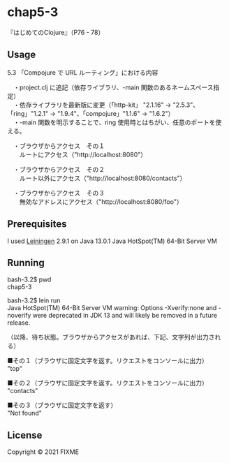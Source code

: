 # chap5-3

『はじめてのClojure』（P76 - 78）

## Usage

5.3 「Compojure で URL ルーティング」における内容<br>

　・project.clj に追記（依存ライブラリ、-main 関数のあるネームスペース指定）<br>
　・依存ライブラリを最新版に変更（「http-kit」 "2.1.16" -> "2.5.3"、「ring」"1.2.1" -> "1.9.4"、「compojure」"1.1.6" ->  "1.6.2"）<br>
　・-main 関数を明示することで、ring 使用時とはちがい、任意のポートを使える。<br>

　・ブラウザからアクセス　その１<br>
　　ルートにアクセス（"http://localhost:8080"）<br>

　・ブラウザからアクセス　その２<br>
　　ルート以外にアクセス（"http://localhost:8080/contacts"）<br>

　・ブラウザからアクセス　その３<br>
　　無効なアドレスにアクセス（"http://localhost:8080/foo"）<br>


## Prerequisites

I used [Leiningen][1] 2.9.1 on Java 13.0.1 Java HotSpot(TM) 64-Bit Server VM<br>

[1]: https://github.com/technomancy/leiningen<br>


## Running

bash-3.2$ pwd<br>
chap5-3<br>

bash-3.2$ lein run<br>
Java HotSpot(TM) 64-Bit Server VM warning: Options -Xverify:none and -noverify were deprecated in JDK 13 and will likely be removed in a future release.<br>

（以降、待ち状態。ブラウザからアクセスがあれば、下記、文字列が出力される）<br>

■その１（ブラウザに固定文字を返す。リクエストをコンソールに出力）<br>
"top"<br>

■その２（ブラウザに固定文字を返す。リクエストをコンソールに出力）<br>
"contacts"<br>

■その３（ブラウザに固定文字を返す）<br>
"Not found"<br>


## License

Copyright © 2021 FIXME
